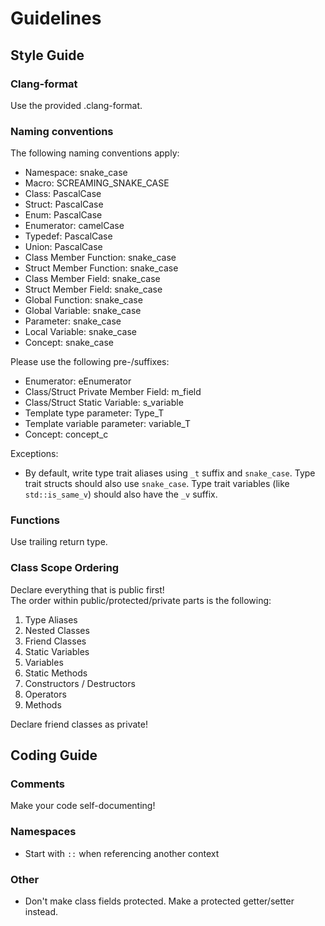 # Guidelines

## Style Guide

### Clang-format

Use the provided .clang-format.

### Naming conventions

The following naming conventions apply:

- Namespace: snake_case
- Macro: SCREAMING_SNAKE_CASE
- Class: PascalCase
- Struct: PascalCase
- Enum: PascalCase
- Enumerator: camelCase
- Typedef: PascalCase
- Union: PascalCase
- Class Member Function: snake_case
- Struct Member Function: snake_case
- Class Member Field: snake_case
- Struct Member Field: snake_case
- Global Function: snake_case
- Global Variable: snake_case
- Parameter: snake_case
- Local Variable: snake_case
- Concept: snake_case

Please use the following pre-/suffixes:

- Enumerator: eEnumerator
- Class/Struct Private Member Field: m_field
- Class/Struct Static Variable: s_variable
- Template type parameter: Type_T
- Template variable parameter: variable_T
- Concept: concept_c

Exceptions:

- By default, write type trait aliases using `_t` suffix and `snake_case`.
  Type trait structs should also use `snake_case`.
  Type trait variables (like `std::is_same_v`) should also have the `_v` suffix.

### Functions

Use trailing return type.

### Class Scope Ordering

Declare everything that is public first!  
The order within public/protected/private parts is the following:

1. Type Aliases
2. Nested Classes
3. Friend Classes
4. Static Variables
5. Variables
6. Static Methods
7. Constructors / Destructors
8. Operators
9. Methods

Declare friend classes as private!

## Coding Guide

### Comments

Make your code self-documenting!

### Namespaces

- Start with `::` when referencing another context

### Other

- Don't make class fields protected. Make a protected getter/setter instead.

